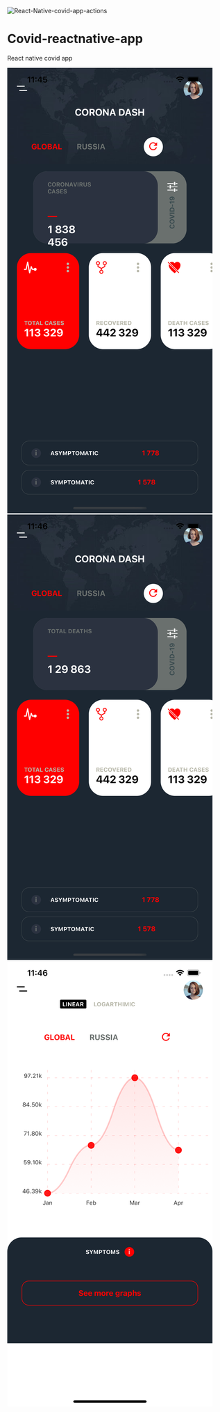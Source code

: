 ![React-Native-covid-app-actions](https://github.com/melch-inno/Covid-reactnative-app/workflows/React-Native-covid-app-actions/badge.svg)

# Covid-reactnative-app
React native covid app


![Test Image 1](./assets/Images/Simulator_ScreenShot-iPhone_12_Pro_Max1.png)
![Test Image 2](./assets/Images/Simulator_ScreenShot-iPhone_12_Pro_Max2.png)
![Test Image 3](./assets/Images/Simulator_ScreenShot-iPhone_12_Pro_Max3.png)